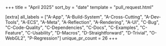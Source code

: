 +++
title = "April 2025"
sort_by = "date"
template = "pull_request.html"

[extra]
all_labels = ["A-App", "A-Build-System", "A-Cross-Cutting", "A-Dev-Tools", "A-ECS", "A-Meta", "A-Reflection", "A-Rendering", "A-UI", "C-Bug", "C-Code-Quality", "C-Dependencies", "C-Docs", "C-Examples", "C-Feature", "C-Usability", "D-Macros", "D-Straightforward", "D-Trivial", "O-WebGL2", "P-Regression"]
unique_pr_count = 26
+++
